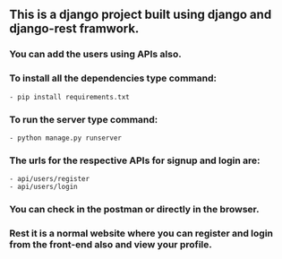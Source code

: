 
## This is a django project built using django and django-rest framwork.
### You can add the users using APIs also.
### To install all the dependencies type command: 
    - pip install requirements.txt
### To run the server type command:
    - python manage.py runserver
### The urls for the respective APIs for signup and login are:
    - api/users/register
    - api/users/login
### You can check in the postman or directly in the browser.
### Rest it is a normal website where you can register and login from the front-end also and view your profile.
